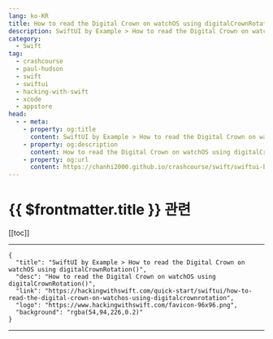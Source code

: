 ```yaml
---
lang: ko-KR
title: How to read the Digital Crown on watchOS using digitalCrownRotation()
description: SwiftUI by Example > How to read the Digital Crown on watchOS using digitalCrownRotation()
category:
  - Swift
tag: 
  - crashcourse
  - paul-hudson
  - swift
  - swiftui
  - hacking-with-swift
  - xcode
  - appstore
head:
  - - meta:
    - property: og:title
      content: SwiftUI by Example > How to read the Digital Crown on watchOS using digitalCrownRotation()
    - property: og:description
      content: How to read the Digital Crown on watchOS using digitalCrownRotation()
    - property: og:url
      content: https://chanhi2000.github.io/crashcourse/swift/swiftui-by-example/20-cross-platform-swiftui/how-to-read-the-digital-crown-on-watchos-using-digitalcrownrotation.html
---
```


# {{ $frontmatter.title }} 관련

[[toc]]

---

```component VPCard
{
  "title": "SwiftUI by Example > How to read the Digital Crown on watchOS using digitalCrownRotation()",
  "desc": "How to read the Digital Crown on watchOS using digitalCrownRotation()",
  "link": "https://hackingwithswift.com/quick-start/swiftui/how-to-read-the-digital-crown-on-watchos-using-digitalcrownrotation",
  "logo": "https://www.hackingwithswift.com/favicon-96x96.png",
  "background": "rgba(54,94,226,0.2)"
}
```

---

<TagLinks />